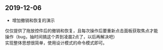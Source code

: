 ## 2019-12-06
- 增加撤销和恢复的演示

仅仅提供了拖放控件后的撤销和恢复，且每次操作后要重新点击面板获取焦点才能操作（bug，抽时间搞这个弄到凌晨2点了，以后再解决吧）  
实现整体思想很简单，使用设计模式的命令模式即可。